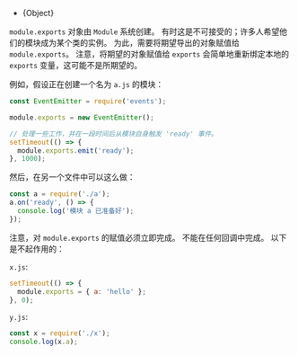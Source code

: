 <!-- YAML
added: v0.1.16
-->

* {Object}

`module.exports` 对象由 `Module` 系统创建。
有时这是不可接受的；许多人希望他们的模块成为某个类的实例。
为此，需要将期望导出的对象赋值给 `module.exports`。
注意，将期望的对象赋值给 `exports` 会简单地重新绑定本地的 `exports` 变量，这可能不是所期望的。

例如，假设正在创建一个名为 `a.js` 的模块：

```js
const EventEmitter = require('events');

module.exports = new EventEmitter();

// 处理一些工作，并在一段时间后从模块自身触发 'ready' 事件。
setTimeout(() => {
  module.exports.emit('ready');
}, 1000);
```

然后，在另一个文件中可以这么做：

```js
const a = require('./a');
a.on('ready', () => {
  console.log('模块 a 已准备好');
});
```

注意，对 `module.exports` 的赋值必须立即完成。
不能在任何回调中完成。
以下是不起作用的：

`x.js`:

```js
setTimeout(() => {
  module.exports = { a: 'hello' };
}, 0);
```

`y.js`:

```js
const x = require('./x');
console.log(x.a);
```

